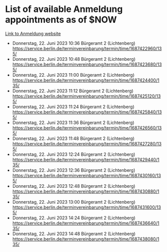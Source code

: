 # List of available Anmeldung appointments as of $NOW
[Link to Anmeldung website](https://service.berlin.de/terminvereinbarung/termin/tag.php?termin=1&anliegen[]=120686&dienstleisterlist=122210,122217,327316,122219,327312,122227,327314,122231,327346,122243,327348,122254,122252,329742,122260,329745,122262,329748,122271,327278,122273,327274,122277,327276,330436,122280,327294,122282,327290,122284,327292,122291,327270,122285,327266,122286,327264,122296,327268,150230,329760,122297,327286,122294,327284,122312,329763,122314,329775,122304,327330,122311,327334,122309,327332,317869,122281,327352,122279,329772,122283,122276,327324,122274,327326,122267,329766,122246,327318,122251,327320,122257,327322,122208,327298,122226,327300&herkunft=http%3A%2F%2Fservice.berlin.de%2Fdienstleistung%2F120686%2F)
- Donnerstag, 22. Juni 2023 10:36 Bürgeramt 2 (Lichtenberg) https://service.berlin.de/terminvereinbarung/termin/time/1687422960/135/
- Donnerstag, 22. Juni 2023 10:48 Bürgeramt 2 (Lichtenberg) https://service.berlin.de/terminvereinbarung/termin/time/1687423680/135/
- Donnerstag, 22. Juni 2023 11:00 Bürgeramt 2 (Lichtenberg) https://service.berlin.de/terminvereinbarung/termin/time/1687424400/135/
- Donnerstag, 22. Juni 2023 11:12 Bürgeramt 2 (Lichtenberg) https://service.berlin.de/terminvereinbarung/termin/time/1687425120/135/
- Donnerstag, 22. Juni 2023 11:24 Bürgeramt 2 (Lichtenberg) https://service.berlin.de/terminvereinbarung/termin/time/1687425840/135/
- Donnerstag, 22. Juni 2023 11:36 Bürgeramt 2 (Lichtenberg) https://service.berlin.de/terminvereinbarung/termin/time/1687426560/135/
- Donnerstag, 22. Juni 2023 11:48 Bürgeramt 2 (Lichtenberg) https://service.berlin.de/terminvereinbarung/termin/time/1687427280/135/
- Donnerstag, 22. Juni 2023 12:24 Bürgeramt 2 (Lichtenberg) https://service.berlin.de/terminvereinbarung/termin/time/1687429440/135/
- Donnerstag, 22. Juni 2023 12:36 Bürgeramt 2 (Lichtenberg) https://service.berlin.de/terminvereinbarung/termin/time/1687430160/135/
- Donnerstag, 22. Juni 2023 12:48 Bürgeramt 2 (Lichtenberg) https://service.berlin.de/terminvereinbarung/termin/time/1687430880/135/
- Donnerstag, 22. Juni 2023 13:00 Bürgeramt 2 (Lichtenberg) https://service.berlin.de/terminvereinbarung/termin/time/1687431600/135/
- Donnerstag, 22. Juni 2023 14:24 Bürgeramt 2 (Lichtenberg) https://service.berlin.de/terminvereinbarung/termin/time/1687436640/135/
- Donnerstag, 22. Juni 2023 14:48 Bürgeramt 2 (Lichtenberg) https://service.berlin.de/terminvereinbarung/termin/time/1687438080/135/
